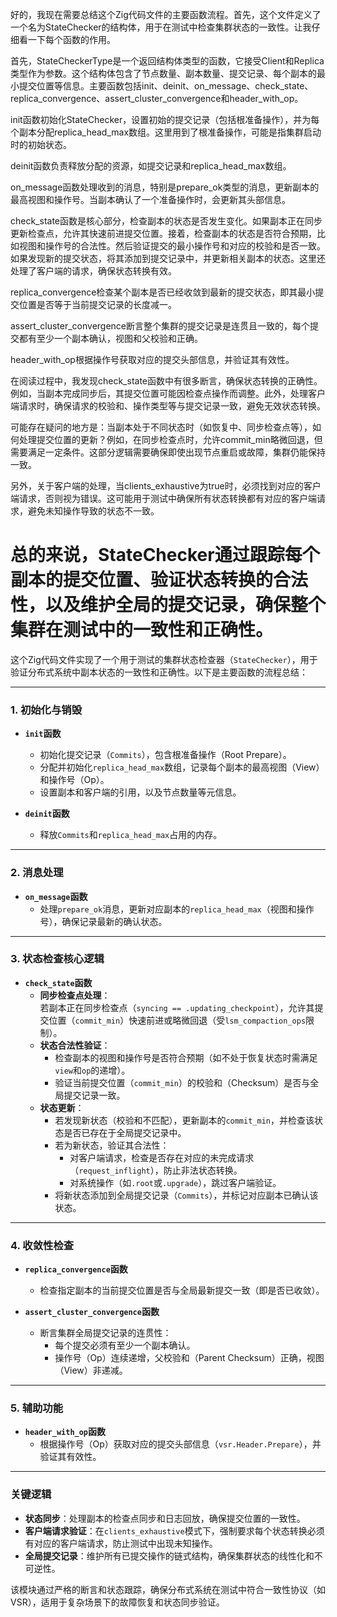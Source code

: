 好的，我现在需要总结这个Zig代码文件的主要函数流程。首先，这个文件定义了一个名为StateChecker的结构体，用于在测试中检查集群状态的一致性。让我仔细看一下每个函数的作用。

首先，StateCheckerType是一个返回结构体类型的函数，它接受Client和Replica类型作为参数。这个结构体包含了节点数量、副本数量、提交记录、每个副本的最小提交位置等信息。主要函数包括init、deinit、on_message、check_state、replica_convergence、assert_cluster_convergence和header_with_op。

init函数初始化StateChecker，设置初始的提交记录（包括根准备操作），并为每个副本分配replica_head_max数组。这里用到了根准备操作，可能是指集群启动时的初始状态。

deinit函数负责释放分配的资源，如提交记录和replica_head_max数组。

on_message函数处理收到的消息，特别是prepare_ok类型的消息，更新副本的最高视图和操作号。当副本确认了一个准备操作时，会更新其头部信息。

check_state函数是核心部分，检查副本的状态是否发生变化。如果副本正在同步更新检查点，允许其快速前进提交位置。接着，检查副本的状态是否符合预期，比如视图和操作号的合法性。然后验证提交的最小操作号和对应的校验和是否一致。如果发现新的提交状态，将其添加到提交记录中，并更新相关副本的状态。这里还处理了客户端的请求，确保状态转换有效。

replica_convergence检查某个副本是否已经收敛到最新的提交状态，即其最小提交位置是否等于当前提交记录的长度减一。

assert_cluster_convergence断言整个集群的提交记录是连贯且一致的，每个提交都有至少一个副本确认，视图和父校验和正确。

header_with_op根据操作号获取对应的提交头部信息，并验证其有效性。

在阅读过程中，我发现check_state函数中有很多断言，确保状态转换的正确性。例如，当副本完成同步后，其提交位置可能因检查点操作而调整。此外，处理客户端请求时，确保请求的校验和、操作类型等与提交记录一致，避免无效状态转换。

可能存在疑问的地方是：当副本处于不同状态时（如恢复中、同步检查点等），如何处理提交位置的更新？例如，在同步检查点时，允许commit_min略微回退，但需要满足一定条件。这部分逻辑需要确保即使出现节点重启或故障，集群仍能保持一致。

另外，关于客户端的处理，当clients_exhaustive为true时，必须找到对应的客户端请求，否则视为错误。这可能用于测试中确保所有状态转换都有对应的客户端请求，避免未知操作导致的状态不一致。

总的来说，StateChecker通过跟踪每个副本的提交位置、验证状态转换的合法性，以及维护全局的提交记录，确保整个集群在测试中的一致性和正确性。
================================================
这个Zig代码文件实现了一个用于测试的集群状态检查器（`StateChecker`），用于验证分布式系统中副本状态的一致性和正确性。以下是主要函数的流程总结：

---

### **1. 初始化与销毁**
- **`init`函数**  
  - 初始化提交记录（`Commits`），包含根准备操作（Root Prepare）。  
  - 分配并初始化`replica_head_max`数组，记录每个副本的最高视图（View）和操作号（Op）。  
  - 设置副本和客户端的引用，以及节点数量等元信息。

- **`deinit`函数**  
  - 释放`Commits`和`replica_head_max`占用的内存。

---

### **2. 消息处理**
- **`on_message`函数**  
  - 处理`prepare_ok`消息，更新对应副本的`replica_head_max`（视图和操作号），确保记录最新的确认状态。

---

### **3. 状态检查核心逻辑**
- **`check_state`函数**  
  - **同步检查点处理**：  
    若副本正在同步检查点（`syncing == .updating_checkpoint`），允许其提交位置（`commit_min`）快速前进或略微回退（受`lsm_compaction_ops`限制）。  
  - **状态合法性验证**：  
    - 检查副本的视图和操作号是否符合预期（如不处于恢复状态时需满足`view`和`op`的递增）。  
    - 验证当前提交位置（`commit_min`）的校验和（Checksum）是否与全局提交记录一致。  
  - **状态更新**：  
    - 若发现新状态（校验和不匹配），更新副本的`commit_min`，并检查该状态是否已存在于全局提交记录中。  
    - 若为新状态，验证其合法性：  
      - 对客户端请求，检查是否存在对应的未完成请求（`request_inflight`），防止非法状态转换。  
      - 对系统操作（如`.root`或`.upgrade`），跳过客户端验证。  
    - 将新状态添加到全局提交记录（`Commits`），并标记对应副本已确认该状态。

---

### **4. 收敛性检查**
- **`replica_convergence`函数**  
  - 检查指定副本的当前提交位置是否与全局最新提交一致（即是否已收敛）。

- **`assert_cluster_convergence`函数**  
  - 断言集群全局提交记录的连贯性：  
    - 每个提交必须有至少一个副本确认。  
    - 操作号（Op）连续递增，父校验和（Parent Checksum）正确，视图（View）非递减。

---

### **5. 辅助功能**
- **`header_with_op`函数**  
  - 根据操作号（Op）获取对应的提交头部信息（`vsr.Header.Prepare`），并验证其有效性。

---

### **关键逻辑**
- **状态同步**：处理副本的检查点同步和日志回放，确保提交位置的一致性。  
- **客户端请求验证**：在`clients_exhaustive`模式下，强制要求每个状态转换必须有对应的客户端请求，防止测试中出现未知操作。  
- **全局提交记录**：维护所有已提交操作的链式结构，确保集群状态的线性化和不可逆性。

该模块通过严格的断言和状态跟踪，确保分布式系统在测试中符合一致性协议（如VSR），适用于复杂场景下的故障恢复和状态同步验证。